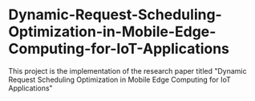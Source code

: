 # Dynamic-Request-Scheduling-Optimization-in-Mobile-Edge-Computing-for-IoT-Applications
This project is the implementation of the research paper titled "Dynamic Request Scheduling Optimization in Mobile Edge Computing for IoT Applications"
